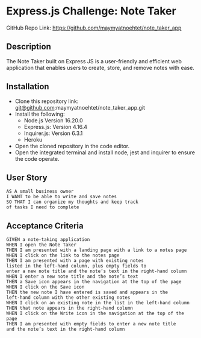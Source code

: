 # Express.js Challenge: Note Taker


GitHub Repo Link: https://github.com/maymyatnoehtet/note_taker_app

## Description 


The Note Taker built on Express JS is a user-friendly and efficient web application that enables users to create, store, and remove notes with ease.

## Installation

- Clone this repository link: git@github.com:maymyatnoehtet/note_taker_app.git
- Install the following:
     - Node.js Version 16.20.0
     - Express.js: Version 4.16.4
     - Inquirer.js: Version 6.3.1
     - Heroku
- Open the cloned repository in the code editor.
- Open the integrated terminal and install node, jest and inquirer to ensure the code operate.

## User Story

```
AS A small business owner
I WANT to be able to write and save notes
SO THAT I can organize my thoughts and keep track 
of tasks I need to complete
```

## Acceptance Criteria

```
GIVEN a note-taking application
WHEN I open the Note Taker
THEN I am presented with a landing page with a link to a notes page
WHEN I click on the link to the notes page
THEN I am presented with a page with existing notes 
listed in the left-hand column, plus empty fields to 
enter a new note title and the note’s text in the right-hand column
WHEN I enter a new note title and the note’s text
THEN a Save icon appears in the navigation at the top of the page
WHEN I click on the Save icon
THEN the new note I have entered is saved and appears in the 
left-hand column with the other existing notes
WHEN I click on an existing note in the list in the left-hand column
THEN that note appears in the right-hand column
WHEN I click on the Write icon in the navigation at the top of the page
THEN I am presented with empty fields to enter a new note title 
and the note’s text in the right-hand column
```
